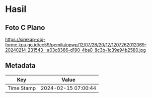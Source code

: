 # Hasil

## Foto C Plano

https://sirekap-obj-formc.kpu.go.id/cc59/pemilu/ppwp/12/07/26/20/12/1207262012069-20240214-231543--a03c8366-d190-4ba0-8c3b-1c39e94b2580.jpg


## Metadata

| Key        | Value               |
| ---------- | ------------------- |
| Time Stamp | 2024-02-15 07:00:44 |



